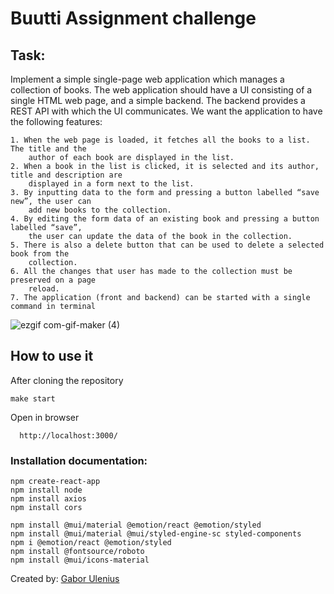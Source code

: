 # Buutti Assignment challenge

## Task:

  Implement a simple single-page web application which manages a collection of books. The
  web application should have a UI consisting of a single HTML web page, and a simple
  backend. The backend provides a REST API with which the UI communicates. We want the
  application to have the following features:

    1. When the web page is loaded, it fetches all the books to a list. The title and the
        author of each book are displayed in the list.
    2. When a book in the list is clicked, it is selected and its author, title and description are
        displayed in a form next to the list.
    3. By inputting data to the form and pressing a button labelled “save new”, the user can
        add new books to the collection.
    4. By editing the form data of an existing book and pressing a button labelled “save”,
        the user can update the data of the book in the collection.
    5. There is also a delete button that can be used to delete a selected book from the
        collection.
    6. All the changes that user has made to the collection must be preserved on a page
        reload.
    7. The application (front and backend) can be started with a single command in terminal

![ezgif com-gif-maker (4)](https://user-images.githubusercontent.com/83179142/209777536-af919a26-ebc6-4012-a997-230b03879855.gif)


## How to use it

  After cloning the repository

    make start


Open in browser

      http://localhost:3000/


### Installation documentation:

    npm create-react-app
    npm install node
    npm install axios
    npm install cors

    npm install @mui/material @emotion/react @emotion/styled
    npm install @mui/material @mui/styled-engine-sc styled-components
    npm i @emotion/react @emotion/styled
    npm install @fontsource/roboto
    npm install @mui/icons-material


Created by: [Gabor Ulenius](https://github.com/mobahug)



